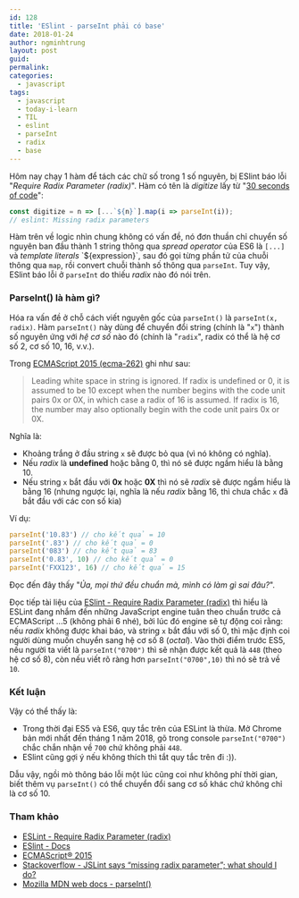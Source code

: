 ```yaml
---
id: 128
title: 'ESlint - parseInt phải có base'
date: 2018-01-24
author: ngminhtrung
layout: post
guid: 
permalink: 
categories:
  - javascript
tags:
  - javascript
  - today-i-learn
  - TIL
  - eslint
  - parseInt
  - radix
  - base
---
```


Hôm nay chạy 1 hàm để tách các chữ số trong 1 số nguyên, bị ESlint báo lỗi "*Require Radix Parameter (radix)*". Hàm có tên là *digitize* lấy từ "[30 seconds of code](https://30secondsofcode.org/#digitize)":

```js
const digitize = n => [...`${n}`].map(i => parseInt(i));
// eslint: Missing radix parameters
```

Hàm trên về logic nhìn chung không có vấn đề, nó đơn thuần chỉ chuyển số nguyên ban đầu thành 1 string thông qua *spread operator* của ES6 là `[...]` và *template literals* \`${expression}\`, sau đó gọi từng phần tử của chuỗi thông qua `map`, rồi convert chuỗi thành số thông qua `parseInt`. Tuy vậy, ESlint báo lỗi ở `parseInt` do thiếu *radix* nào đó nói trên. 

### ParseInt() là hàm gì?

Hóa ra vấn đề ở chỗ cách viết nguyên gốc của `parseInt()` là `parseInt(x, radix)`. Hàm `parseInt()` này dùng để chuyển đổi string (chính là "`x`") thành số nguyên ứng với *hệ cơ số* nào đó (chính là "`radix`", radix có thể là hệ cơ số 2, cơ số 10, 16, v.v.).

Trong [ECMAScript 2015 (ecma-262)](https://www.ecma-international.org/ecma-262/6.0/#sec-parseint-string-radix) ghi như sau:

> Leading white space in string is ignored. If radix is undefined or 0, it is assumed to be 10 except when the number begins with the code unit pairs 0x or 0X, in which case a radix of 16 is assumed. If radix is 16, the number may also optionally begin with the code unit pairs 0x or 0X.

Nghĩa là:
- Khoảng trắng ở đầu string `x` sẽ được bỏ qua (vì nó không có nghĩa).
- Nếu *radix* là **undefined** hoặc bằng 0, thì nó sẽ được ngầm hiểu là bằng 10. 
- Nếu string `x` bắt đầu với **0x** hoặc **0X** thì nó sẽ *radix* sẽ được ngầm hiểu là bằng 16 (nhưng ngược lại, nghĩa là nếu *radix* bằng 16, thì chưa chắc `x` đã bắt đầu với các con số kia)

Ví dụ:
```js
parseInt('10.83') // cho kết quả = 10
parseInt('.83') // cho kết quả = 0
parseInt('083') // cho kết quả = 83
parseInt('0.83', 10) // cho kết quả = 0 
parseInt('FXX123', 16) // cho kết quả = 15
```

Đọc đến đây thấy "*Ủa, mọi thứ đều chuẩn mà, mình có làm gì sai đâu?*". 

Đọc tiếp tài liệu của [ESlint - Require Radix Parameter (radix)](https://github.com/eslint/eslint/blob/master/docs/rules/radix.md) thì hiểu là ESLint đang nhắm đến những JavaScript engine tuân theo chuẩn trước cả ECMAScript ...5 (không phải 6 nhé), bởi lúc đó engine sẽ tự động coi rằng: nếu *radix* không được khai báo, và string `x` bắt đầu với số 0, thì mặc định coi người dùng muốn chuyển sang hệ cơ số 8 (*octal*). Vào thời điểm trước ES5, nếu người ta viết là `parseInt("0700")` thì sẽ nhận được kết quả là `448` (theo hệ cơ số 8), còn nếu viết rõ ràng hơn `parseInt("0700",10)` thì nó sẽ trả về `10`.

### Kết luận

Vậy có thể thấy là:
- Trong thời đại ES5 và ES6, quy tắc trên của ESLint là thừa. Mở Chrome bản mới nhất đến tháng 1 năm 2018, gõ trong console `parseInt("0700")` chắc chắn nhận về `700` chứ không phải `448`.
- ESlint cũng gợi ý nếu không thích thì tắt quy tắc trên đi :)). 

Dẫu vậy, ngồi mò thông báo lỗi một lúc cũng coi như không phí thời gian, biết thêm vụ `parseInt()` có thể chuyển đổi sang cơ số khác chứ không chỉ là cơ số 10. 

### Tham khảo

- [ESLint - Require Radix Parameter (radix)](https://github.com/eslint/eslint/blob/master/docs/rules/radix.md)
- [ESlint - Docs](https://eslint.org/docs/rules/radix)
- [ECMAScript® 2015](https://www.ecma-international.org/ecma-262/6.0/#sec-parseint-string-radix)
- [Stackoverflow - JSLint says “missing radix parameter”; what should I do?](https://stackoverflow.com/questions/7818903/jslint-says-missing-radix-parameter-what-should-i-do)
- [Mozilla MDN web docs - parseInt()](https://developer.mozilla.org/en-US/docs/Web/JavaScript/Reference/Global_Objects/parseInt)


